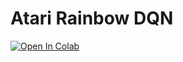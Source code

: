 # Atari Rainbow DQN

[![Open In Colab](https://colab.research.google.com/assets/colab-badge.svg)](https://colab.research.google.com/github/fom-big-data/fom-openai-gym-rl/blob/master/notebooks/00-basemodel/atari-rainbow-dqn/atari_rainbow_dqn.ipynb)